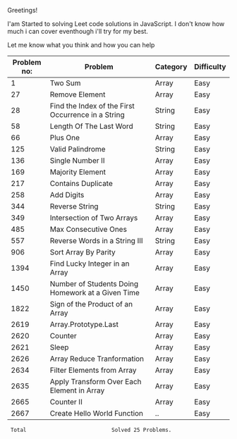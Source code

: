 Greetings!

I'am Started to solving Leet code solutions in JavaScript. I don't know how much i can cover eventhough i'll try for my best.

Let me know what you think and how you can help

| Problem no: | Problem                                            | Category | Difficulty |
| ----------- | -------------------------------------------------- | -------- | ---------- |
| 1           | Two Sum                                            | Array    | Easy       |
| 27          | Remove Element                                     | Array    | Easy       |
| 28          | Find the Index of the First Occurrence in a String | String   | Easy       |
| 58          | Length Of The Last Word                            | String   | Easy       |
| 66          | Plus One                                           | Array    | Easy       |
| 125         | Valid Palindrome                                   | String   | Easy       |
| 136         | Single Number II                                   | Array    | Easy       |
| 169         | Majority Element                                   | Array    | Easy       |
| 217         | Contains Duplicate                                 | Array    | Easy       |
| 258         | Add Digits                                         | Array    | Easy       |
| 344         | Reverse String                                     | String   | Easy       |
| 349         | Intersection of Two Arrays                         | Array    | Easy       |
| 485         | Max Consecutive Ones                               | Array    | Easy       |
| 557         | Reverse Words in a String III                      | String   | Easy       |
| 906         | Sort Array By Parity                               | Array    | Easy       |
| 1394        | Find Lucky Integer in an Array                     | Array    | Easy       |
| 1450        | Number of Students Doing Homework at a Given Time  | Array    | Easy       |
| 1822        | Sign of the Product of an Array                    | Array    | Easy       |
| 2619        | Array.Prototype.Last                               | Array    | Easy       |
| 2620        | Counter                                            | Array    | Easy       |
| 2621        | Sleep                                              | Array    | Easy       |
| 2626        | Array Reduce Tranformation                         | Array    | Easy       |
| 2634        | Filter Elements from Array                         | Array    | Easy       |
| 2635        | Apply Transform Over Each Element in Array         | Array    | Easy       |
| 2665        | Counter II                                         | Array    | Easy       |
| 2667        | Create Hello World Function                        | ..       | Easy       |

                                                                        
     Total                           Solved 25 Problems.
